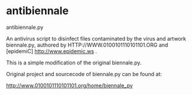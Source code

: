 antibiennale
============

antibiennale.py

An antivirus script to disinfect files contaminated by the virus and artwork biennale.py, authored by 
HTTP://WWW.0100101110101101.ORG and [epidemiC] http://www.epidemic.ws . 

This is a simple modification of the original biennale.py.

Original project and sourcecode of biennale.py can be found at:

http://www.0100101110101101.org/home/biennale_py
